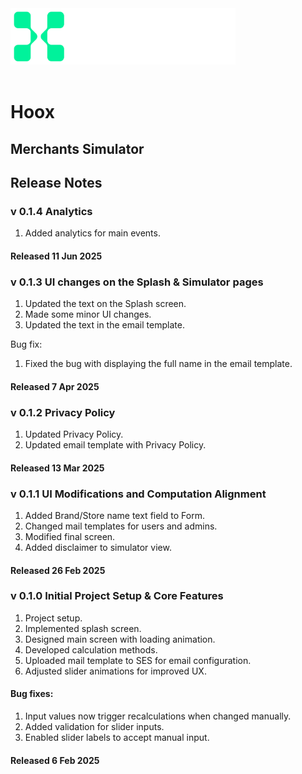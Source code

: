 <img src="logo.png"  width="360" height="90">

<br>
<br>

# Hoox

## Merchants Simulator

## Release Notes

### v 0.1.4 Analytics

1. Added analytics for main events.

#### Released 11 Jun 2025

### v 0.1.3 UI changes on the Splash & Simulator pages

1. Updated the text on the Splash screen.
2. Made some minor UI changes.
3. Updated the text in the email template.

Bug fix:

1. Fixed the bug with displaying the full name in the email template.

#### Released 7 Apr 2025

### v 0.1.2 Privacy Policy

1. Updated Privacy Policy.
2. Updated email template with Privacy Policy.

#### Released 13 Mar 2025

### v 0.1.1 UI Modifications and Computation Alignment

1. Added Brand/Store name text field to Form.
2. Changed mail templates for users and admins.
3. Modified final screen.
4. Added disclaimer to simulator view.

#### Released 26 Feb 2025

### v 0.1.0 Initial Project Setup & Core Features

1. Project setup.
2. Implemented splash screen.
3. Designed main screen with loading animation.
4. Developed calculation methods.
5. Uploaded mail template to SES for email configuration.
6. Adjusted slider animations for improved UX.

#### Bug fixes:

1. Input values now trigger recalculations when changed manually.
2. Added validation for slider inputs.
3. Enabled slider labels to accept manual input.

#### Released 6 Feb 2025
